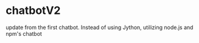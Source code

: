 # chatbotV2
update from the first chatbot. Instead of using Jython, utilizing node.js and npm's chatbot
